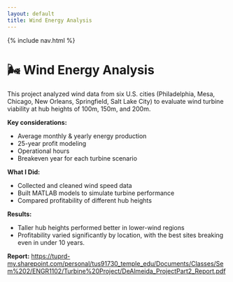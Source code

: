 ```yaml
---
layout: default
title: Wind Energy Analysis
---
```


{% include nav.html %}

# 🌬️ Wind Energy Analysis

This project analyzed wind data from six U.S. cities (Philadelphia, Mesa, Chicago, New Orleans, Springfield, Salt Lake City) to evaluate wind turbine viability at hub heights of 100m, 150m, and 200m.

**Key considerations:**
- Average monthly & yearly energy production
- 25-year profit modeling
- Operational hours
- Breakeven year for each turbine scenario

**What I Did:**
- Collected and cleaned wind speed data
- Built MATLAB models to simulate turbine performance
- Compared profitability of different hub heights

**Results:**
- Taller hub heights performed better in lower-wind regions  
- Profitability varied significantly by location, with the best sites breaking even in under 10 years.

**Report:**
https://tuprd-my.sharepoint.com/personal/tus91730_temple_edu/Documents/Classes/Sem%202/ENGR1102/Turbine%20Project/DeAlmeida_ProjectPart2_Report.pdf
